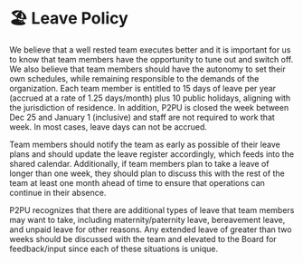 # 🏖️ Leave Policy

We believe that a well rested team executes better and it is important for us to know that team members have the opportunity to tune out and switch off. We also believe that team members should have the autonomy to set their own schedules, while remaining responsible to the demands of the organization. Each team member is entitled to 15 days of leave per year \(accrued at a rate of 1.25 days/month\) plus 10 public holidays, aligning with the jurisdiction of residence. In addition, P2PU is closed the week between Dec 25 and January 1 \(inclusive\) and staff are not required to work that week. In most cases, leave days can not be accrued.

Team members should notify the team as early as possible of their leave plans and should update the leave register accordingly, which feeds into the shared calendar. Additionally, if team members plan to take a leave of longer than one week, they should plan to discuss this with the rest of the team at least one month ahead of time to ensure that operations can continue in their absence.

P2PU recognizes that there are additional types of leave that team members may want to take, including maternity/paternity leave, bereavement leave, and unpaid leave for other reasons. Any extended leave of greater than two weeks should be discussed with the team and elevated to the Board for feedback/input since each of these situations is unique.

